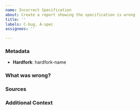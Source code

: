 ```yaml
---
name: Incorrect Specification
about: Create a report showing the specification is wrong
title: ''
labels: C-bug, A-spec
assignees: ''

---
```


### Metadata

* **Hardfork**: hardfork-name

### What was wrong?

<!--
    What is incorrect? Try to describe what is wrong, and where the issue is located.
-->

### Sources

<!--
    Link to documentation describing the correct behavior. Good sources include (but aren't limited to):
        * Yellow Paper
        * Client Source Code (preferably examples from multiple clients)
        * Ethereum Improvement Proposals
-->

### Additional Context

<!--
    Add any other context about the problem here.
-->
